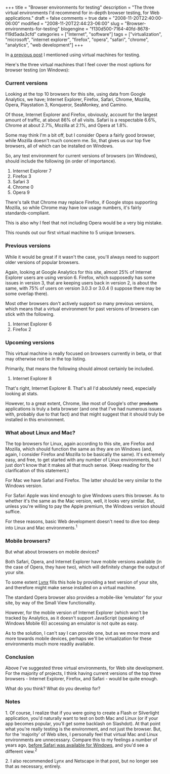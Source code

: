 +++
title = "Browser environments for testing"
description = "The three virtual environments I'd recommend for in-depth browser testing, for Web applications."
draft = false
comments = true
date = "2008-11-20T22:40:00-06:00"
modified = "2008-11-20T22:44:23-06:00"
slug = "Browser-environments-for-testing"
blogengine = "f130d500-7164-40fd-8678-f19d5ada3cfd"
categories = ["Internet", "software"]
tags = ["virtualization", "microsoft", "internet explorer", "firefox", "opera", "safari", "chrome", "analytics", "web development"]
+++

<p>
In <a href="/words/post/How-to-really-compact-Virtual-PC-hard-drives.aspx">a previous post</a> I mentioned using virtual machines for testing.
</p>
<p>
Here&#39;s the three virtual machines that I feel cover the most options for browser testing (on Windows):&nbsp;
</p>
<h3>Current versions</h3>
<p>
Looking at the top 10 browsers for this site, using data from Google Analytics, we have; Internet Explorer, Firefox, Safari, Chrome, Mozilla, Opera, Playstation 3, Konqueror, SeaMonkey, and Camino.
</p>
<p>
Of those, Internet Explorer and Firefox, obviously, account for the largest amount of traffic, at about 86% of all visits. Safari is a respectable 6.6%, Chrome at about 2.7%, Mozilla at 2.1%, and Opera at 1.8%.
</p>
<p>
Some&nbsp;may think&nbsp;I&#39;m a bit&nbsp;off, but I&nbsp;consider Opera a fairly good browser, while Mozilla doesn&#39;t much concern me. So, that gives us our top five browsers, all of which&nbsp;can&nbsp;be installed on Windows.&nbsp;
</p>
<p>
So, any&nbsp;test&nbsp;environment for current versions of browsers (on Windows), should include the following (in order of importance).
</p>
<ol>
	<li>
	<div>
	Internet Explorer 7
	</div>
	</li>
	<li>
	<div>
	Firefox 3
	</div>
	</li>
	<li>
	<div>
	Safari 3
	</div>
	</li>
	<li>
	<div>
	Chrome 0
	</div>
	</li>
	<li>
	<div>
	Opera 9
	</div>
	</li>
</ol>
<p>
There&#39;s talk that Chrome may replace Firefox, if Google stops supporting Mozilla, so while Chrome may have low usage numbers, it&#39;s fairly standards-compliant.
</p>
<p>
This is also why I feel that not including Opera would be a very big mistake.
</p>
<p>
This rounds out our first virtual machine to 5 unique browsers.
</p>
<h3>Previous versions&nbsp;</h3>
<p>
While it would be great if it wasn&#39;t the case, you&#39;ll always need to support older versions of popular browsers.
</p>
<p>
Again, looking at Google Analytics for this site, almost 25% of Internet Explorer users are using version 6. Firefox, which supposedly has some issues in version 3, that are keeping users back in version 2, is about the same, with 75% of users on version 3.0.3 or 3.0.4 (I suppose there may be some overlap there).
</p>
<p>
Most other browsers don&#39;t actively support so many previous versions, which means that a virtual environment for past versions of browsers can stick with the following.
</p>
<ol>
	<li>
	<div>
	Internet Explorer 6
	</div>
	</li>
	<li>
	<div>
	Firefox 2
	</div>
	</li>
</ol>
<h3>Upcoming versions</h3>
<p>
This virtual machine is really focused on browsers currently in beta, or that may otherwise not be in the top listing.
</p>
<p>
Primarily, that means the following should almost certainly be included.
</p>
<ol>
	<li>
	<div>
	Internet Explorer 8
	</div>
	</li>
</ol>
<p>
That&#39;s right, Internet Explorer 8. That&#39;s all I&#39;d absolutely need, especially looking at stats.
</p>
<p>
However, to a great extent, Chrome, like most of Google&#39;s other <strike>products</strike> applications is truly a beta browser (and one that I&#39;ve had numerous issues with, probably due to that fact) and that might suggest that it should truly be installed in this environment.
</p>
<h3>What about Linux and Mac?&nbsp;</h3>
<p>
The top browsers for Linux, again according to this site, are Firefox and Mozilla, which should&nbsp;function the same as they are on Windows (and, again, I consider Firefox and Mozilla to be basically the same). It&#39;s extremely easy, and free, to get started with any number of Linux environments, but I just don&#39;t know that it makes all that much sense. (Keep reading for the clarification of this statement.)
</p>
<p>
For Mac&nbsp;we have Safari and Firefox. The latter should be very similar to the Windows version.
</p>
<p>
For Safari Apple was kind enough to give Windows users this browser. As to whether it&#39;s the same as the Mac version, well, it looks very similar. But, unless you&#39;re willing to pay the Apple premium, the Windows version should suffice.
</p>
<p>
For these reasons, basic Web development doesn&#39;t need to dive too deep into Linux and Mac environments.<sup>1</sup>
</p>
<h3>Mobile browsers?</h3>
<p>
But what about browsers on mobile devices?
</p>
<p>
Both Safari, Opera, and Internet Explorer have mobile versions available (in the case of Opera, they have two), which will definitely change the output of your site.
</p>
<p>
To some extent <a href="http://strivinglife.com/lynx/">Lynx</a> fills this hole by providing a text version of your site, and therefore might make sense installed on a virtual machine.
</p>
<p>
The standard Opera browser also provides a mobile-like &#39;emulator&#39; for your site, by way of the Small View functionality.
</p>
<p>
However, for the mobile version of Internet Explorer (which won&#39;t be tracked by Analytics, as it doesn&#39;t support JavaScript (speaking of Windows Mobile 6)) accessing an emulator is not quite as easy.
</p>
<p>
As to the solution, I can&#39;t say I can provide one, but as we move more and more towards mobile devices, perhaps we&#39;ll be virtualization for these environments much more readily available.
</p>
<h3>Conclusion</h3>
<p>
Above I&#39;ve suggested three virtual environments, for Web site development. For the majority of projects, I think having current versions of the top three browsers - Internet Explorer, Firefox, and Safari - would be quite enough.
</p>
<p>
What do you think? What do you develop for?
</p>
<h3>Notes</h3>
<p>
1. Of course, I realize that if you were going to create&nbsp;a Flash or Silverlight application, you&#39;d naturally want to test on both Mac and Linux (or if your app becomes popular, you&#39;ll get some backlash on Slashdot). At that point what you&#39;re really testing is the environment, and not just the browser. But, for the &#39;majority&#39; of Web sites, I personally feel that virtual Mac and Linux environments are unnecessary. Compare this to my feelings a number of years ago, <a href="/words/post/Four-working-browsers-(at-least).aspx">before Safari was available for Windows</a>, and you&#39;d see a different view.<sup>2</sup>
</p>
<p>
2. I also recommended Lynx and Netscape in that post, but no longer see that as necessary, entirely.
</p>

